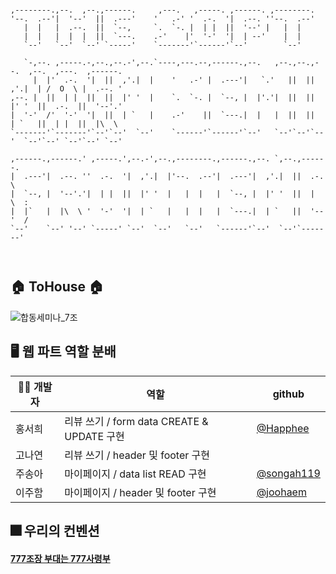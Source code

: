 ```
                                                                                                
,--------.,--.  ,--.,------.     ,---.   ,-----. ,------. ,--------.                            
'--.  .--'|  '--'  ||  .---'    '   .-' '  .-.  '|  .--. ''--.  .--'                            
   |  |   |  .--.  ||  `--,     `.  `-. |  | |  ||  '--' |   |  |                               
   |  |   |  |  |  ||  `---.    .-'    |'  '-'  '|  | --'    |  |        
   `--'   `--'  `--' `-----'    `-------'`------'`--'        `--'
    
   `-,--. ,-----.-,--.,--.-',--.`----,---.--,------.,--.   ,--.,--.,--.  ,--.  ,---.  ,------.  
     |  |'  .-.  '|  ||  ,'.|  |    '   .-' |  .---'|   `.'   ||  ||  ,'.|  | /  O  \ |  .--. ' 
,--. |  ||  | |  ||  ||  |' '  |    `.  `-. |  `--, |  |'.'|  ||  ||  |' '  ||  .-.  ||  '--'.' 
|  '-'  /'  '-'  '|  ||  | `   |    .-'    ||  `---.|  |   |  ||  ||  | `   ||  | |  ||  |\  \  
`-------'`-------'`--'`--'  `--'    `------'`------'`--'   `--'`--'`--'  `--'`--' `--'`--' `--'

,------.,------.' ,-----.',--.-',--.,--------.,------.,--. `,--.,------.  
|  .---'|  .--. ''  .-.  '|  ,'.|  |'--.  .--'|  .---'|  ,'.|  ||  .-.  \                       
|  `--, |  '--'.'|  | |  ||  |' '  |   |  |   |  `--, |  |' '  ||  |  \  :                      
|  |`   |  |\  \ '  '-'  '|  | `   |   |  |   |  `---.|  | `   ||  '--'  /                      
`--'    `--' '--' `-----' `--'  `--'   `--'   `------'`--'  `--'`-------'                       
                                                                                                
                                                                                                
```                 

## 🏠 ToHouse 🏠
![합동세미나_7조](https://user-images.githubusercontent.com/79238676/169635433-932b5b63-b817-4f85-a322-155e2a1f53e0.png)


## 🖥 웹 파트 역할 분배
|👩‍💻 개발자 | 역할 | github |
|------|---|---|
| 홍서희| 리뷰 쓰기 / form data CREATE & UPDATE 구현| [@Happhee](https://github.com/Happhee) |
| 고나연 |리뷰 쓰기 / header 및 footer 구현| |[@NYeonK](https://github.com/NYeonK) |
| 주송아| 마이페이지 / data list READ 구현|  [@songah119](https://github.com/songah119) |
| 이주함 | 마이페이지 / header 및 footer 구현|  [@joohaem](https://github.com/joohaem) |

## 🎆 우리의 컨벤션
#### [777조장 부대는 777사령부](https://kind-sousaphone-b23.notion.site/777-777-a5c023de135447dd9ef02f5c34415499)

